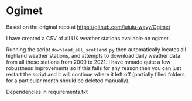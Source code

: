 # Ogimet

Based on the original repo at https://github.com/iuiuiu-wayy/Ogimet

I have created a CSV of all UK weather stations available on ogimet.

Running the script `download_all_scotland.py` then automatically locates all highland weather stations, and attempts to download daily weather data from all these stations from 2000 to 2021. I have mmade quite a few robustness improvements so if this fails for any reason then you can just restart the script and it will continue where it left off (partially filled folders for a particular month should be deleted manually).

Dependencies in requirements.txt
